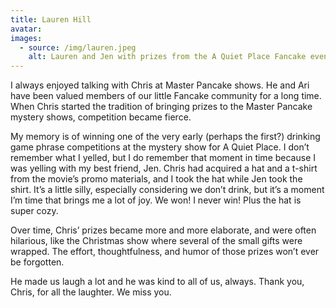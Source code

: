 ```yaml
---
title: Lauren Hill
avatar:
images:
  - source: /img/lauren.jpeg
    alt: Lauren and Jen with prizes from the A Quiet Place Fancake event
---
```


I always enjoyed talking with Chris at Master Pancake shows. He and Ari have been valued members of our little Fancake community for a long time. When Chris started the tradition of bringing prizes to the Master Pancake mystery shows, competition became fierce.

My memory is of winning one of the very early (perhaps the first?) drinking game phrase competitions at the mystery show for A Quiet Place. I don’t remember what I yelled, but I do remember that moment in time because I was yelling with my best friend, Jen. Chris had acquired a hat and a t-shirt from the movie’s promo materials, and I took the hat while Jen took the shirt. It’s a little silly, especially considering we don’t drink, but it’s a moment I’m time that brings me a lot of joy. We won! I never win! Plus the hat is super cozy.

Over time, Chris’ prizes became more and more elaborate, and were often hilarious, like the Christmas show where several of the small gifts were wrapped. The effort, thoughtfulness, and humor of those prizes won’t ever be forgotten.

He made us laugh a lot and he was kind to all of us, always. Thank you, Chris, for all the laughter. We miss you.
